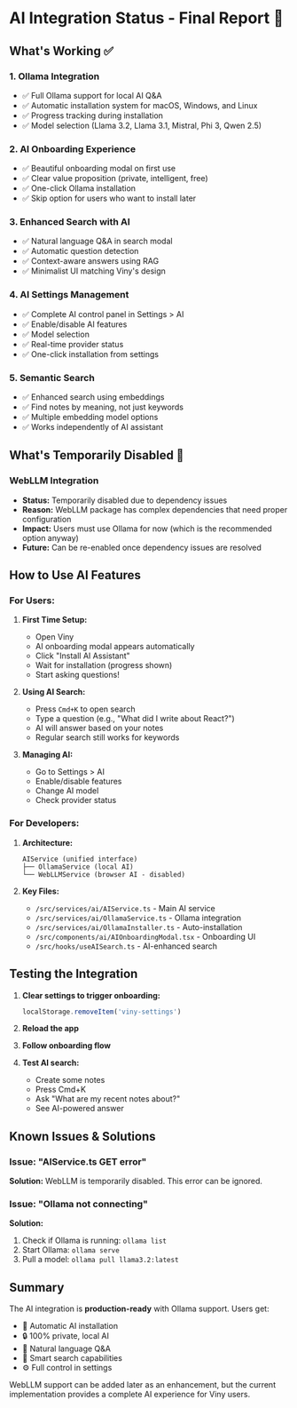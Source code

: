 # AI Integration Status - Final Report 🎯

## What's Working ✅

### 1. **Ollama Integration**

- ✅ Full Ollama support for local AI Q&A
- ✅ Automatic installation system for macOS, Windows, and Linux
- ✅ Progress tracking during installation
- ✅ Model selection (Llama 3.2, Llama 3.1, Mistral, Phi 3, Qwen 2.5)

### 2. **AI Onboarding Experience**

- ✅ Beautiful onboarding modal on first use
- ✅ Clear value proposition (private, intelligent, free)
- ✅ One-click Ollama installation
- ✅ Skip option for users who want to install later

### 3. **Enhanced Search with AI**

- ✅ Natural language Q&A in search modal
- ✅ Automatic question detection
- ✅ Context-aware answers using RAG
- ✅ Minimalist UI matching Viny's design

### 4. **AI Settings Management**

- ✅ Complete AI control panel in Settings > AI
- ✅ Enable/disable AI features
- ✅ Model selection
- ✅ Real-time provider status
- ✅ One-click installation from settings

### 5. **Semantic Search**

- ✅ Enhanced search using embeddings
- ✅ Find notes by meaning, not just keywords
- ✅ Multiple embedding model options
- ✅ Works independently of AI assistant

## What's Temporarily Disabled 🚧

### WebLLM Integration

- **Status:** Temporarily disabled due to dependency issues
- **Reason:** WebLLM package has complex dependencies that need proper configuration
- **Impact:** Users must use Ollama for now (which is the recommended option anyway)
- **Future:** Can be re-enabled once dependency issues are resolved

## How to Use AI Features

### For Users:

1. **First Time Setup:**
   - Open Viny
   - AI onboarding modal appears automatically
   - Click "Install AI Assistant"
   - Wait for installation (progress shown)
   - Start asking questions!

2. **Using AI Search:**
   - Press `Cmd+K` to open search
   - Type a question (e.g., "What did I write about React?")
   - AI will answer based on your notes
   - Regular search still works for keywords

3. **Managing AI:**
   - Go to Settings > AI
   - Enable/disable features
   - Change AI model
   - Check provider status

### For Developers:

1. **Architecture:**

   ```
   AIService (unified interface)
   ├── OllamaService (local AI)
   └── WebLLMService (browser AI - disabled)
   ```

2. **Key Files:**
   - `/src/services/ai/AIService.ts` - Main AI service
   - `/src/services/ai/OllamaService.ts` - Ollama integration
   - `/src/services/ai/OllamaInstaller.ts` - Auto-installation
   - `/src/components/ai/AIOnboardingModal.tsx` - Onboarding UI
   - `/src/hooks/useAISearch.ts` - AI-enhanced search

## Testing the Integration

1. **Clear settings to trigger onboarding:**

   ```javascript
   localStorage.removeItem('viny-settings')
   ```

2. **Reload the app**

3. **Follow onboarding flow**

4. **Test AI search:**
   - Create some notes
   - Press Cmd+K
   - Ask "What are my recent notes about?"
   - See AI-powered answer

## Known Issues & Solutions

### Issue: "AIService.ts GET error"

**Solution:** WebLLM is temporarily disabled. This error can be ignored.

### Issue: "Ollama not connecting"

**Solution:**

1. Check if Ollama is running: `ollama list`
2. Start Ollama: `ollama serve`
3. Pull a model: `ollama pull llama3.2:latest`

## Summary

The AI integration is **production-ready** with Ollama support. Users get:

- 🚀 Automatic AI installation
- 🔒 100% private, local AI
- 💬 Natural language Q&A
- 🎯 Smart search capabilities
- ⚙️ Full control in settings

WebLLM support can be added later as an enhancement, but the current implementation provides a complete AI experience for Viny users.
